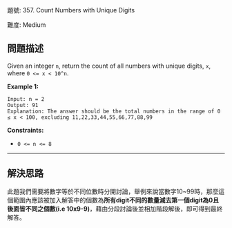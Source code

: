 題號: 357. Count Numbers with Unique Digits

難度: Medium

## 問題描述

Given an integer `n`, return the count of all numbers with unique digits, `x`, where `0 <= x < 10^n`.

**Example 1:**

```
Input: n = 2
Output: 91
Explanation: The answer should be the total numbers in the range of 0 ≤ x < 100, excluding 11,22,33,44,55,66,77,88,99
```

**Constraints:**

- `0 <= n <= 8`

---
## 解決思路

此題我們需要將數字等於不同位數時分開討論，舉例來說當數字10~99時，那麼這個範圍內應該被加入解答中的個數為**所有digit不同的數量減去第一個digit為0且後面皆不同之個數(i.e 10x9-9)**，藉由分段討論後並相加階段解後，即可得到最終解答。
